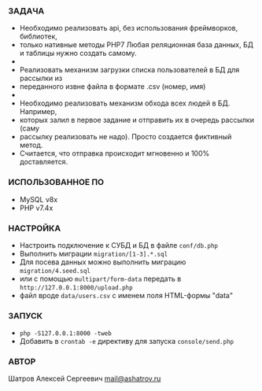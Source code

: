 ### ЗАДАЧА
* Необходимо реализовать api, без использования фреймворков, библиотек,
* только нативные методы PHP7 Любая реляционная база данных, БД и таблицы нужно создать самому.
*
* Реализовать механизм загрузки списка пользователей в БД для рассылки из
* переданного извне файла в формате .csv (номер, имя)
*
* Необходимо реализовать механизм обхода всех людей в БД. Например,
* которых залил в первое задание и отправить их в очередь рассылки (саму
* рассылку реализовать не надо). Просто создается фиктивный метод.
* Считается, что отправка происходит мгновенно и 100% доставляется.

### ИСПОЛЬЗОВАННОЕ ПО
* MySQL v8x
* PHP v7.4x

### НАСТРОЙКА
* Настроить подключение к СУБД и БД в файле `conf/db.php`
* Выполнить миграции `migration/[1-3].*.sql`
* Для посева данных можно выполнить миграцию `migration/4.seed.sql`
* или с помощью `multipart/form-data` передать в `http://127.0.0.1:8000/upload.php`
* файл вроде `data/users.csv` с именем поля HTML-формы "data"

### ЗАПУСК
* `php -S127.0.0.1:8000 -tweb`
* Добавить в `crontab -e` директиву для запуска `console/send.php`

### АВТОР
Шатров Алексей Сергеевич <mail@ashatrov.ru>